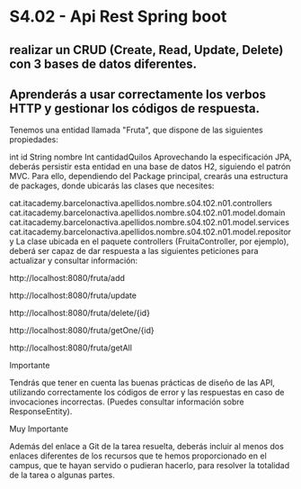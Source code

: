 
# S4.02 - Api Rest Spring boot 

## realizar un CRUD (Create, Read, Update, Delete) con 3 bases de datos diferentes.
## Aprenderás a usar correctamente los verbos HTTP y gestionar los códigos de respuesta.



Tenemos una entidad llamada "Fruta", que dispone de las siguientes propiedades:

int id
String nombre
Int cantidadQuilos
Aprovechando la especificación JPA, deberás persistir esta entidad en una base de datos H2, siguiendo el patrón MVC. Para ello, dependiendo del Package principal, crearás una estructura de packages, donde ubicarás las clases que necesites:

cat.itacademy.barcelonactiva.apellidos.nombre.s04.t02.n01.controllers
cat.itacademy.barcelonactiva.apellidos.nombre.s04.t02.n01.model.domain
cat.itacademy.barcelonactiva.apellidos.nombre.s04.t02.n01.model.services
cat.itacademy.barcelonactiva.apellidos.nombre.s04.t02.n01.model.repository
La clase ubicada en el paquete controllers (FruitaController, por ejemplo), deberá ser capaz de dar respuesta a las siguientes peticiones para actualizar y consultar información:

http://localhost:8080/fruta/add

http://localhost:8080/fruta/update

http://localhost:8080/fruta/delete/{id}

http://localhost:8080/fruta/getOne/{id}

http://localhost:8080/fruta/getAll

 

  Importante

Tendrás que tener en cuenta las buenas prácticas de diseño de las API, utilizando correctamente los códigos de error y las respuestas en caso de invocaciones incorrectas. (Puedes consultar información sobre ResponseEntity).

  Muy Importante

Además del enlace a Git de la tarea resuelta, deberás incluir al menos dos enlaces diferentes de los recursos que te hemos proporcionado en el campus, que te hayan servido o pudieran hacerlo, para resolver la totalidad de la tarea o algunas partes.
